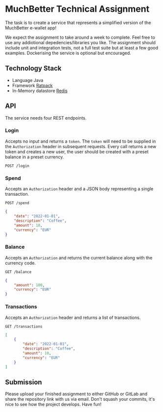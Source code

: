 # MuchBetter Technical Assignment

The task is to create a service that represents a simplified version of the MuchBetter e-wallet app!

We expect the assignment to take around a week to complete. Feel free to use any addiotional depedencies/libraries you like. The assignment should include unit and integration tests, not a full test suite but at least a few good examples. Dockerising the service is optional but encouraged.

## Technology Stack

- Language Java
- Framework [Ratpack](https://ratpack.io/)
- In-Memory datastore [Redis](https://redis.io)

## API

The service needs four REST endpoints.  

### Login
Accepts no input and returns a `token`. The `token` will need to be supplied in the `Authorization` header in subsequent requests. Every call returns a new token and creates a new user, the user should be created with a preset balance in a preset currency.

``` shell
POST /login
```    

### Spend
Accepts an `Authorization` header and a JSON body representing a single transaction.  

``` shell
POST /spend
```

``` json
{
    "date": "2022-01-01",
    "description": "Coffee",
    "amount": 10,
    "currency": "EUR"
}
```  

### Balance

Accepts an `Authorization` and returns the current balance along with the currency code.  

``` shell
GET /balance
```

``` json
{
    "amount": 100,
    "currency": "EUR"
}
```  

### Transactions

Accepts an `Authorization` header and returns a list of transactions.  

``` shell
GET /transactions
```

``` json
[
    {
        "date": "2022-01-01",
        "description": "Coffee",
        "amount": 10,
        "currency": "EUR"
    }
]
```

## Submission

Please upload your finished assignment to either GitHub or GitLab and share the repository link with us via email. Don't squash your commits, it's nice to see how the project develops. Have fun!
